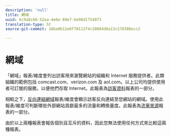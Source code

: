 ```yaml
---
description: 'null'
title: 網域
uuid: 6c9a8c68-52ea-4e6e-89e7-be90d1754073
translation-type: ht
source-git-commit: 16ba0b12e0f70112f4c10804d0a13c278388ecc2

---
```



# 網域

「網域」報表/維度會列出訪客用來瀏覽網站的組織和 Internet 服務提供者。此類組織的範例包括 comcast.com、verizon.com 及 aol.com。以上公司均提供使用者可訂閱的服務，以便他們存取 Internet。此報表為[訪客資料](reports-visitor-profile.md)報表的一部分。

相較之下，[反向連結網域](/help/components/c-variables/dimensionslist/reports-referring-domains.md)報表/維度會顯示訪客反向連結至您網站的網域。使用此報表/維度可判斷哪些外部網站貢獻最多的流量和轉換量度。此報表為[流量來源](reports-traffic-sources.md)報表的一部分。

由於以上兩種報表會報告個別且互斥的資料，因此您無法使用任何方式來比較這兩種報表。
